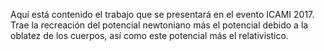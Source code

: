 Aquí está contenido el trabajo que se presentará en el evento
ICAMI 2017. Trae la recreación del potencial newtoniano más el potencial
debido a la oblatez de los cuerpos, así como este potencial más
el relativistico.